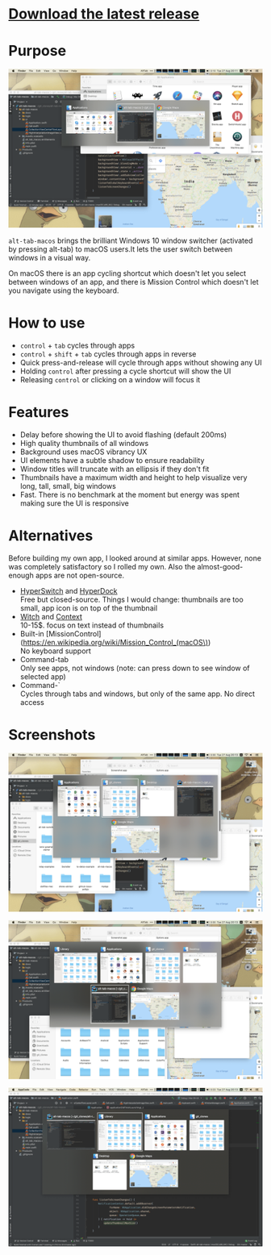 # [Download the latest release](https://github.com/lwouis/alt-tab-macos/releases/latest)

# Purpose

[![Screenshot](docs/img/alt-tab-macos/3%20windows%20-%201%20line.png)](docs/img/alt-tab-macos/3%20windows%20-%201%20line.png)

`alt-tab-macos` brings the brilliant Windows 10 window switcher (activated by pressing alt-tab) to macOS users.It lets the user switch between windows in a visual way.

On macOS there is an app cycling shortcut which doesn't let you select between windows of an app, and there is Mission Control which doesn't let you navigate using the keyboard.

# How to use

* `control` + `tab` cycles through apps
* `control` + `shift` + `tab` cycles through apps in reverse
* Quick press-and-release will cycle through apps without showing any UI
* Holding `control` after pressing a cycle shortcut will show the UI
* Releasing `control` or clicking on a window will focus it

# Features

* Delay before showing the UI to avoid flashing (default 200ms)
* High quality thumbnails of all windows
* Background uses macOS vibrancy UX
* UI elements have a subtle shadow to ensure readability
* Window titles will truncate with an ellipsis if they don't fit
* Thumbnails have a maximum width and height to help visualize very long, tall, small, big windows
* Fast. There is no benchmark at the moment but energy was spent making sure the UI is responsive

# Alternatives

Before building my own app, I looked around at similar apps. However, none was completely satisfactory so I rolled my own. Also the almost-good-enough apps are not open-source.

* [HyperSwitch](https://bahoom.com/hyperswitch) and [HyperDock](https://bahoom.com/hyperdock)  
  Free but closed-source. Things I would change: thumbnails are too small, app icon is on top of the thumbnail
* [Witch](https://manytricks.com/witch/) and [Context](https://contexts.co/)  
  10-15$. focus on text instead of thumbnails
* Built-in [MissionControl](https://en.wikipedia.org/wiki/Mission_Control_(macOS\))  
  No keyboard support
* Command-tab  
  Only see apps, not windows (note: can press down to see window of selected app)
* Command-`  
  Cycles through tabs and windows, but only of the same app. No direct access
  
# Screenshots

[![Screenshot](docs/img/alt-tab-macos/5%20windows%20-%202%20lines.png)](docs/img/alt-tab-macos/5%20windows%20-%202%20lines.png)

[![Screenshot](docs/img/alt-tab-macos/6%20windows%20-%202%20lines.png)](docs/img/alt-tab-macos/6%20windows%20-%202%20lines.png)

[![Screenshot](docs/img/alt-tab-macos/dark-background.png)](docs/img/alt-tab-macos/dark-background.png)

